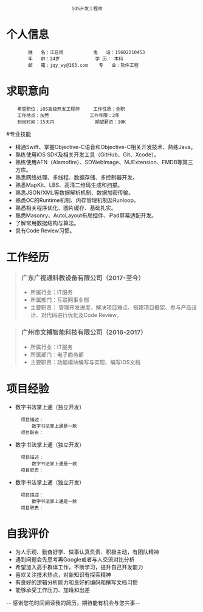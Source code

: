 							iOS开发工程师
# 个人信息
			姓	名：江启雨			电	话：15602210453
            年	龄：24岁			  学	历： 本科
            邮	箱：jqy_wy@163.com	专	业：软件工程
            
# 求职意向
		希望职位：iOS高级开发工程师 	工作性质：全职
        工作地点：东莞				  工作年限：2年
        到岗时间：15天内				期望薪资：10K

#专业技能
	
-    精通Swift、掌握Objective-C语音和Objective-C相关开发技术、熟练Java。
-    熟练使用iOS SDK及相关开发工具（GitHub、Git、Xcode）。
-    熟练使用AFN（Alamofire）、SDWebImage、MJExtension、FMDB等第三方库。
-    熟悉网络处理、多线程、数据存储、多控制器开发。
-    熟悉MapKit、LBS、高清二维码生成和扫描。
-    熟悉JSON/XML等数据解析机制、数据加密传输。
-    熟悉OC的Runtime机制、内存管理机制及Runloop。
-    熟悉相关程序优化、图片缓存、基础扎实。
-    熟悉Masonry、AutoLayout布局控件、iPad屏幕适配开发。
-    了解常用数据结构与算法。
-    具有Code Review习惯。

# 工作经历

> ### 广东广视通科教设备有限公司（2017-至今）
> - 所属行业：IT服务
> - 所属部门：互联网事业部
> - 主要职责：
> 	 	管理开发进度，解决项目难点、搭建项目框架、参与产品设计、对代码进行优化及Code Review。
    
> ### 广州市文搏智能科技有限公司（2016-2017）
> - 所属行业：IT服务
> - 所属部门：电子商务部
> - 主要职责：功能模块编写与实现、编写iOS文档

# 项目经验

- 数字书法掌上通（独立开发）

		项目描述：
        	数字书法掌上通是一款
    	项目职责：
        
- 数字书法掌上通（独立开发）

		项目描述：
        	数字书法掌上通是一款
    	项目职责：
        
- 数字书法掌上通（独立开发）

		项目描述：
        	数字书法掌上通是一款
    	项目职责：

# 自我评价

- 为人乐观、勤奋好学、做事认真负责、积极主动，有团队精神
- 遇到问题会先思考再Google或者与人交流对比分析
- 希望加入高手群体工作，不断学习，提升自己开发能力
- 喜欢关注技术热点，对新知识有探索精神
- 有良好的逻辑分析能力和良好的编码和撰写文档习惯
- 能够承受工作压力、加班和出差


-- 感谢您花时间阅读我的简历，期待能有机会与您共事--